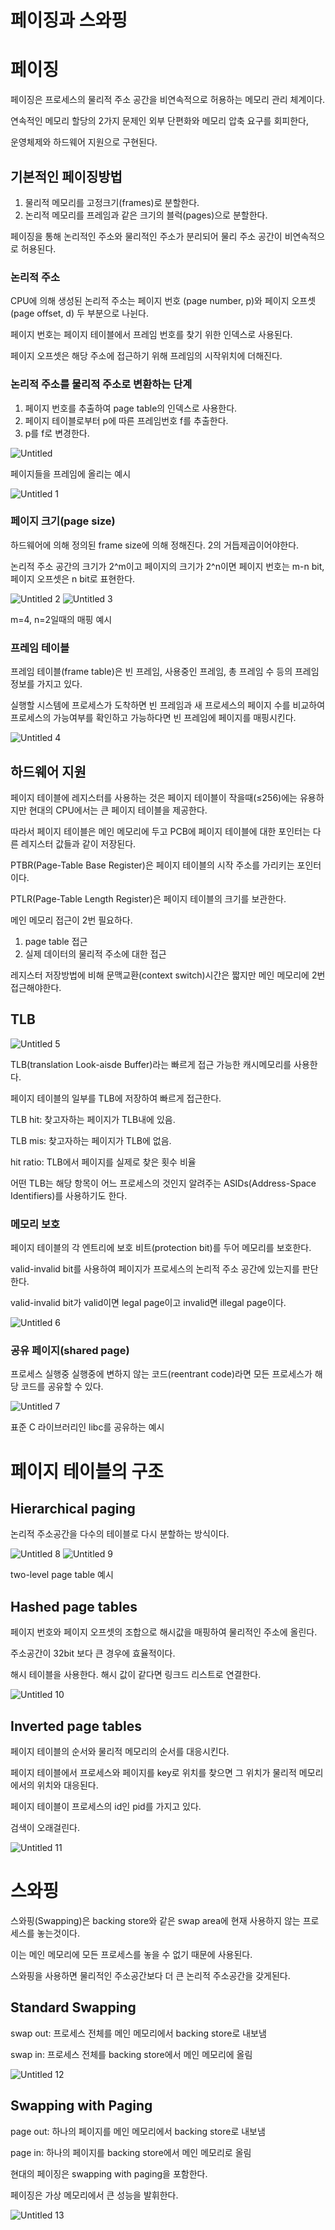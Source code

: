 # 페이징과 스와핑

# 페이징

페이징은 프로세스의 물리적 주소 공간을 비연속적으로 허용하는 메모리 관리 체계이다. 

연속적인 메모리 할당의 2가지 문제인 외부 단편화와 메모리 압축 요구를 회피한다,

운영체제와 하드웨어 지원으로 구현된다.

## 기본적인 페이징방법

1. 물리적 메모리를 고정크기(frames)로 분할한다.
2. 논리적 메모리를 프레임과 같은 크기의 블럭(pages)으로 분할한다. 

페이징을 통해 논리적인 주소와 물리적인 주소가 분리되어 물리 주소 공간이 비연속적으로 허용된다.

### 논리적 주소

CPU에 의해 생성된 논리적 주소는 페이지 번호 (page number, p)와 페이지 오프셋 (page offset, d) 두 부분으로 나뉜다.

페이지 번호는 페이지 테이블에서 프레임 번호를 찾기 위한 인덱스로 사용된다.

페이지 오프셋은 해당 주소에 접근하기 위해 프레임의 시작위치에 더해진다.

### 논리적 주소를 물리적 주소로 변환하는 단계

1. 페이지 번호를 추출하여 page table의 인덱스로 사용한다.
2. 페이지 테이블로부터 p에 따른 프레임번호 f를 추출한다.
3. p를 f로 변경한다.

![Untitled](https://github.com/STUDY-0x0E/CS-STUDY/assets/69425431/26f716a8-933b-45eb-8ef9-d7151674a577)

페이지들을 프레임에 올리는 예시

![Untitled 1](https://github.com/STUDY-0x0E/CS-STUDY/assets/69425431/30940647-090d-4b93-b6e1-6a70f16f9ab3)

### 페이지 크기(page size)

하드웨어에 의해 정의된 frame size에 의해 정해진다. 2의 거듭제곱이어야한다.

논리적 주소 공간의 크기가 2^m이고 페이지의 크기가 2^n이면 페이지 번호는 m-n bit, 페이지 오프셋은 n bit로 표현한다.

![Untitled 2](https://github.com/STUDY-0x0E/CS-STUDY/assets/69425431/915810a6-1345-4681-a5bb-65a88242e526)
![Untitled 3](https://github.com/STUDY-0x0E/CS-STUDY/assets/69425431/f5534eb6-56cd-47db-a822-05f1403b05b1)

m=4, n=2일때의 매핑 예시

### 프레임 테이블

프레임 테이블(frame table)은 빈 프레임, 사용중인 프레임, 총 프레임 수 등의 프레임 정보를 가지고 있다.

실행할 시스템에 프로세스가 도착하면 빈 프레임과 새 프로세스의 페이지 수를 비교하여 프로세스의 가능여부를 확인하고 가능하다면 빈 프레임에 페이지를 매핑시킨다. 

![Untitled 4](https://github.com/STUDY-0x0E/CS-STUDY/assets/69425431/01c42480-7feb-47b1-b31d-f04313c2928c)

## 하드웨어 지원

페이지 테이블에 레지스터를 사용하는 것은 페이지 테이블이 작을때(≤256)에는 유용하지만 현대의 CPU에서는 큰 페이지 테이블을 제공한다.

따라서 페이지 테이블은 메인 메모리에 두고 PCB에 페이지 테이블에 대한 포인터는 다른 레지스터 값들과 같이 저장된다.

PTBR(Page-Table Base Register)은 페이지 테이블의 시작 주소를 가리키는 포인터이다.

PTLR(Page-Table Length Register)은 페이지 테이블의 크기를 보관한다.

메인 메모리 접근이 2번 필요하다.

1. page table 접근
2. 실제 데이터의 물리적 주소에 대한 접근

레지스터 저장방법에 비해 문맥교환(context switch)시간은 짧지만 메인 메모리에 2번 접근해야한다.

## TLB

![Untitled 5](https://github.com/STUDY-0x0E/CS-STUDY/assets/69425431/44e0db4a-314f-4809-b856-91b0d9a33b59)

TLB(translation Look-aisde Buffer)라는 빠르게 접근 가능한 캐시메모리를 사용한다.

페이지 테이블의 일부를 TLB에 저장하여 빠르게 접근한다.

TLB hit: 찾고자하는 페이지가 TLB내에 있음.

TLB mis: 찾고자하는 페이지가 TLB에 없음.

hit ratio: TLB에서 페이지를 실제로 찾은 횟수 비율

어떤 TLB는 해당 항목이 어느 프로세스의 것인지 알려주는 ASIDs(Address-Space Identifiers)를 사용하기도 한다.

### 메모리 보호

페이지 테이블의 각 엔트리에 보호 비트(protection bit)를 두어 메모리를  보호한다.

valid-invalid bit를 사용하여 페이지가 프로세스의 논리적 주소 공간에 있는지를 판단한다.

valid-invalid bit가 valid이면 legal page이고 invalid면 illegal page이다.

![Untitled 6](https://github.com/STUDY-0x0E/CS-STUDY/assets/69425431/b803b133-0c6e-4b71-b004-b834f899c9c1)

### 공유 페이지(shared page)

프로세스 실행중 실행중에 변하지 않는 코드(reentrant code)라면 모든 프로세스가 해당 코드를 공유할 수 있다.

![Untitled 7](https://github.com/STUDY-0x0E/CS-STUDY/assets/69425431/22d63ce7-c815-4776-bf52-fbea05480ec7)

표준 C 라이브러리인 libc를 공유하는 예시

# 페이지 테이블의 구조

## Hierarchical paging

논리적 주소공간을 다수의 테이블로 다시 분할하는 방식이다.

![Untitled 8](https://github.com/STUDY-0x0E/CS-STUDY/assets/69425431/febd4e70-0282-4b54-bd8c-6c46406d58ca)
![Untitled 9](https://github.com/STUDY-0x0E/CS-STUDY/assets/69425431/aa94602d-1d1c-44de-b545-9395a13a9929)

two-level page table 예시

## Hashed page tables

페이지 번호와 페이지 오프셋의 조합으로 해시값을 매핑하여 물리적인 주소에 올린다.

주소공간이 32bit 보다 큰 경우에 효율적이다.

해시 테이블을 사용한다. 해시 값이 같다면 링크드 리스트로 연결한다.

![Untitled 10](https://github.com/STUDY-0x0E/CS-STUDY/assets/69425431/36ddc72e-e674-4122-a60e-1a1657a241f6)

## Inverted page tables

페이지 테이블의 순서와 물리적 메모리의 순서를 대응시킨다.

페이지 테이블에서 프로세스와 페이지를 key로 위치를 찾으면 그 위치가 물리적 메모리에서의 위치와 대응된다.

페이지 테이블이 프로세스의 id인 pid를 가지고 있다.

검색이 오래걸린다.

![Untitled 11](https://github.com/STUDY-0x0E/CS-STUDY/assets/69425431/538603c5-8878-4af2-bc9e-2d56ca8be372)

# 스와핑

스와핑(Swapping)은 backing store와 같은 swap area에 현재 사용하지 않는 프로세스를 놓는것이다.

이는 메인 메모리에 모든 프로세스를 놓을 수 없기 때문에 사용된다.

스와핑을 사용하면 물리적인 주소공간보다 더 큰 논리적 주소공간을 갖게된다.

## Standard Swapping

swap out: 프로세스 전체를 메인 메모리에서 backing store로 내보냄

swap in: 프로세스 전체를 backing store에서 메인 메모리에 올림

![Untitled 12](https://github.com/STUDY-0x0E/CS-STUDY/assets/69425431/5aa4dfa3-c26e-4f52-8812-b9db77198257)

## Swapping with Paging

page out: 하나의 페이지를 메인 메모리에서 backing store로 내보냄

page in: 하나의 페이지를 backing store에서 메인 메모리로 올림

현대의 페이징은 swapping with paging을 포함한다.

페이징은 가상 메모리에서 큰 성능을 발휘한다.

![Untitled 13](https://github.com/STUDY-0x0E/CS-STUDY/assets/69425431/2e249854-bf6a-40f3-9053-1ffce17aac67)
